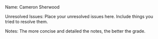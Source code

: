 Name: Cameron Sherwood

Unresolved Issues: Place your unresolved issues here. Include things you tried to resolve them. 

Notes: The more concise and detailed the notes, the better the grade.  

###
